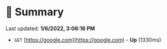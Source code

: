 # 📖 Summary
Last updated: **1/6/2022, 3:06:16 PM**

- `GET` [https://google.com](https://google.com) - **Up** (1330ms)
